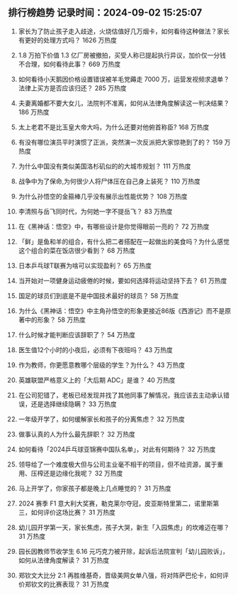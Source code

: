 
## 排行榜趋势 记录时间：2024-09-02 15:25:07
  
  1. 家长为了防止孩子走入歧途，火烧估值好几万烟卡，如何看待这种做法？家长有更好的处理方式吗？ 1626 万热度
    
  2. 1.8 万拍下价值 1.3 亿厂房被撤拍，买受人称已提起执行异议，加价仅一分钱不合理，如何看待此事？ 669 万热度
    
  3. 如何看待小天鹅因价格设置错误被羊毛党薅走 7000 万，运营发视频求退单？法律上买方是否应该归还？ 285 万热度
    
  4. 夫妻离婚都不要大女儿，法院判不准离，如何从法律角度解读这一判决结果？ 186 万热度
    
  5. 太上老君不是比玉皇大帝大吗，为什么还要对他俯首称臣? 168 万热度
    
  6. 有没有哪位演员平时演惯了正派，突然演一次反派把大家惊艳到了的？ 159 万热度
    
  7. 为什么中国没有类似美国洛杉矶似的的大城市规划？ 111 万热度
    
  8. 战争中为了保命,为何很少人将尸体压在自己身上装死？ 110 万热度
    
  9. 为什么孙悟空的金箍棒几乎没有展示出性能优势？ 108 万热度
    
  10. 李清照与岳飞同时代，为何她一字不提岳飞？ 83 万热度
    
  11. 在《黑神话：悟空》中，有哪些设计是你觉得眼前一亮的？ 72 万热度
    
  12. 「鲜」是鱼和羊的组合，有什么把二者搭配在一起做出的美食吗？为什么感觉这个组合的菜在饭店很少看到？ 68 万热度
    
  13. 日本乒乓球T联赛为啥可以实现盈利？ 65 万热度
    
  14. 当开始对一项健身运动疲倦的时候，要如何选择将运动坚持下去？ 61 万热度
    
  15. 国足的球员们到底是不是中国技术最好的球员？ 58 万热度
    
  16. 为什么《黑神话：悟空》中主角孙悟空的形象更接近86版《西游记》而不是原著中的形象？ 58 万热度
    
  17. 什么时候才能判断应该辞职了？ 54 万热度
    
  18. 医生值12个小时的小夜后，必须有下夜班吗？ 43 万热度
    
  19. 作为教师，你更愿意教哪个层级的学生？为什么？ 43 万热度
    
  20. 英雄联盟严格意义上的「大后期 ADC」是谁？ 40 万热度
    
  21. 在公司犯错了，老板已经发现并找了其他同事了解情况，我应该去主动承认错误，还是选择继续隐瞒？ 33 万热度
    
  22. 一年级开学了，如何缓解家长和孩子的分离焦虑？ 32 万热度
    
  23. 做事认真的人为什么最先辞职？ 32 万热度
    
  24. 如何看待「2024乒乓球亚锦赛中国队名单」，对此有何期待？ 32 万热度
    
  25. 领导给了一个难度极大但与公司主业毫不相干的项目，但不给资源，属于重用、压榨还是边缘化我呢？ 32 万热度
    
  26. 马上开学了，你家孩子都是晚上几点睡觉的？ 31 万热度
    
  27. 2024 赛季 F1 意大利大奖赛，勒克莱尔夺冠，皮亚斯特里第二，诺里斯第三，如何评价这场比赛？ 31 万热度
    
  28. 幼儿园开学第一天，家长焦虑，孩子大哭，新生「入园焦虑」的坎难迈在哪？ 31 万热度
    
  29. 园长因教师节收学生 6.16 元巧克力被开除，起诉后法院宣判「幼儿园败诉」，如何从法律角度解读？ 31 万热度
    
  30. 郑钦文大比分 2:1 再胜维基奇，晋级美网女单八强，将对阵萨巴伦卡，如何评价郑钦文的比赛表现？ 31 万热度
    
